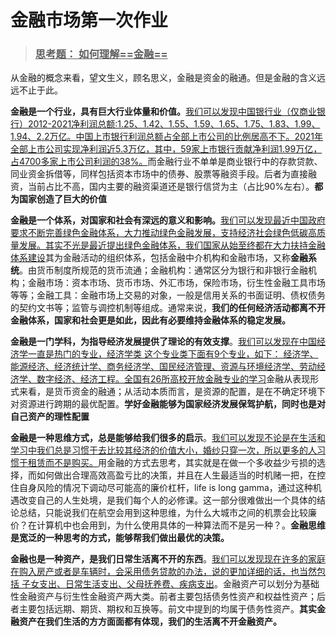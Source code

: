 # 金融市场第一次作业

> ### <u>**思考题： 如何理解==金融==**</u>

从金融的概念来看，望文生义，顾名思义，金融是资金的融通。但是金融的含义远远不止于此。

**金融是一个行业，具有巨大行业体量和价值。**<u>我们可以发现中国银行业（仅商业银行）2012-2021净利润总额:1.25、1.42、1.55、1.59、1.65、1.75、1.83、1.99、1.94、2.2万亿。中国上市银行利润总额占全部上市公司的比例居高不下。2021年全部上市公司实现净利润近5.3万亿，其中，59家上市银行贡献净利润1.99万亿，占4700多家上市公司利润的38%。</u>而金融行业不单单是商业银行中的存款贷款、同业资金拆借等，同样包括资本市场中的债券、股票等融资手段。后者为直接融资，当前占比不高，国内主要的融资渠道还是银行信贷为主（占比90%左右）。**都为国家创造了巨大的价值**

**金融是一个体系，对国家和社会有深远的意义和影响。**<u>我们可以发现最近中国政府要求不断完善绿色金融体系，大力推动绿色金融发展，支持经济社会绿色低碳高质量发展。其实不光是最近提出绿色金融体系，我们国家从始至终都在大力扶持金融体系建设</u>其为金融活动的组织体系，包括金融中介机构和金融市场，又称**金融系统**。由货币制度所规范的货币流通；金融机构：通常区分为银行和非银行金融机构；金融市场：资本市场、货币市场、外汇市场，保险市场，衍生性金融工具市场等等；金融工具：金融市场上交易的对象，一般是信用关系的书面证明、债权债务的契约文书等；监管与调控机制等组成。通常来说，**我们的任何经济活动都离不开金融体系，国家和社会更是如此，因此有必要维持金融体系的稳定发展。**

**金融是一门学科，为指导经济发展提供了理论的有效支撑**。<u>我们可以发现在中国经济学一直是热门的专业，经济学类 这个专业类下面有9个专业，如下： 经济学、能源经济、经济统计学、商务经济学、国民经济管理、资源与环境经济学、劳动经济学、数字经济、经济工程。全国有26所高校开放金融专业的学习</u>金融从表现形式来看，是货币资金的融通；从活动本质而言，是资源的配置，是在不确定环境下对资源进行跨期的最优配置。**学好金融能够为国家经济发展保驾护航，同时也是对自己资产的理性配置**

**金融是一种思维方式，总是能够给我们很多的启示**。<u>我们可以发现不论是在生活和学习中我们总是习惯于去比较其经济的价值大小，婚纱只穿一次，所以更多的人习惯于租赁而不是购买。</u>用金融的方式去思考，其实就是在做一个多收益少亏损的选择，而如何做出合理高效高盈亏比的决策，并且在人生最适当的时机赌一把，在控住自身风险的情况下调动尽可能高的廉价杠杆，life is long gamma，通过这种机遇改变自己的人生处境，是我们每个人的必修课。这一部分很难做出一个具体的结论总结，只能说我们在航空会用到这种思维，为什么大城市之间的机票会比较廉价？在计算机中也会用到，为什么使用具体的一种算法而不是另一种？。**金融思维是宽泛的一种思考的方式，能够帮我们做出最优的决策。**

**金融也是一种资产，是我们日常生活离不开的东西**。<u>我们可以发现现在许多的家庭在购入房产或者是车辆时，会采用债务贷款的办法，说的更加详细的话，也当然包括  子女支出、日常生活支出、父母抚养费、疾病支出</u>。金融资产可以划分为基础性金融资产与衍生性金融资产两大类。前者主要包括债务性资产和权益性资产；后者主要包括远期、期货、期权和互换等。前文中提到的均属于债务性资产。**其实金融资产在我们生活的方方面面都有体现，我们的生活离不开金融资产。**